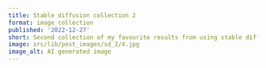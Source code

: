 ```yaml
---
title: Stable diffusion collection 2
format: image_collection
published: '2022-12-27'
short: Second collection of my favourite results from using stable diffusion.
image: src/lib/post_images/sd_2/4.jpg
image_alt: AI generated image
---
```


<script lang="ts">
  import ImageGallery from '$lib/components/ImageGallery.svelte';
	import type ImageData from '$lib/types/ImageData';

  import img1 from '$lib/post_images/sd_2/1.jpg';
  import img2 from '$lib/post_images/sd_2/2.jpg';
  import img3 from '$lib/post_images/sd_2/3.jpg';
  import img4 from '$lib/post_images/sd_2/4.jpg';
  import img5 from '$lib/post_images/sd_2/5.jpg';

  const images: ImageData[] =
    [
      {src: img1, alt: "AI generated image of alien abduction circuitboard hieroglyph."},
      {src: img2, alt: "AI generated image of alien abduction circuitboard hieroglyph."},
      {src: img3, alt: "AI generated image of alien abduction circuitboard hieroglyph."},
      {src: img4, alt: "AI generated image of alien abduction circuitboard hieroglyph."},
      {src: img5, alt: "AI generated image of alien abduction circuitboard hieroglyph."}
    ];
</script>

<ImageGallery images="{images}" />
